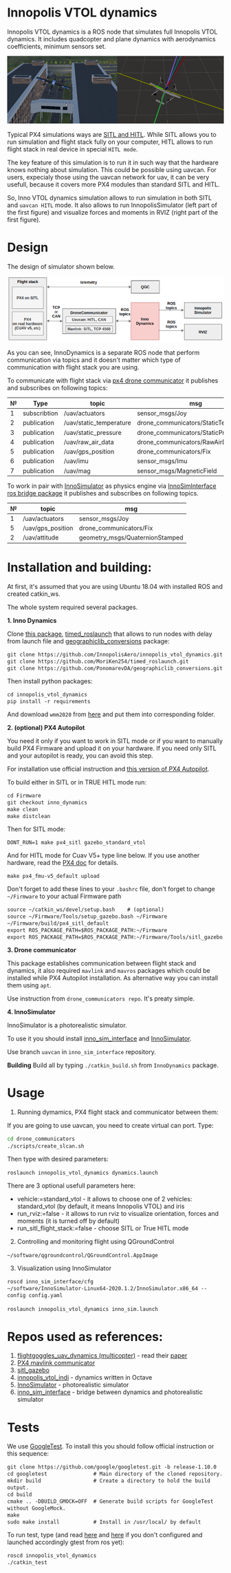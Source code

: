 # Innopolis VTOL dynamics

Innopolis VTOL dynamics is a ROS node that simulates full Innopolis VTOL dynamics. It includes quadcopter and plane dynamics with aerodynamics coefficients, minimum sensors set.

![dynamics](img/dynamics.png?raw=true "dynamics")

Typical PX4 simulations ways are [SITL and HITL](https://docs.px4.io/master/en/simulation/). While SITL allows you to run simulation and flight stack fully on your computer, HITL allows to run flight stack in real device in special `HITL mode`.

The key feature of this simulation is to run it in such way that the hardware knows nothing about simulation. This could be possible using uavcan. For users, expecialy those using the uavcan network for uav, it can be very usefull, because it covers more PX4 modules than standard SITL and HITL.

So, Inno VTOL dynamics simulation allows to run simulation in both SITL and `uavcan HITL` mode. It also allows to run InnopolisSimulator (left part of the first figure) and visualize forces and moments in RVIZ (right part of the first figure).

# Design

The design of simulator shown below.

![scheme](img/scheme.png?raw=true "scheme")

As you can see, InnoDynamics is a separate ROS node that perform communication via topics and it doesn't matter which type of communication with flight stack you are using.

To communicate with flight stack via [px4 drone communicator]() it publishes and subscribes on following topics:

| № | Type         | topic                      | msg                                   |
| - | ------------ | -------------------------- | ------------------------------------- |
| 1 | subscribtion | /uav/actuators             | sensor_msgs/Joy                       |
| 2 | publication  | /uav/static_temperature    | drone_communicators/StaticTemperature |
| 3 | publication  | /uav/static_pressure       | drone_communicators/StaticPressure    |
| 4 | publication  | /uav/raw_air_data          | drone_communicators/RawAirData        |
| 5 | publication  | /uav/gps_position          | drone_communicators/Fix               |
| 6 | publication  | /uav/imu                   | sensor_msgs/Imu                       |
| 7 | publication  | /uav/mag                   | sensor_msgs/MagneticField             |

To work in pair with [InnoSimulator](https://github.com/inno-robolab/InnoSimulator) as physics engine via [InnoSimInterface ros bridge package](https://github.com/InnopolisAero/inno_sim_interface) it publishes and subscribes on following topics.

| № | topic             | msg                             |
| - | ----------------- | ------------------------------- |
| 1 | /uav/actuators    | sensor_msgs/Joy                 |
| 5 | /uav/gps_position | drone_communicators/Fix         |
| 2 | /uav/attitude     | geometry_msgs/QuaternionStamped |


# Installation and building:

At first, it's assumed that you are using Ubuntu 18.04 with installed ROS and created catkin_ws. 

The whole system required several packages.

**1. Inno Dynamics**

Clone [this package](https://github.com/InnopolisAero/innopolis_vtol_dynamics), [timed_roslaunch](https://github.com/MoriKen254/timed_roslaunch.git) that allows to run nodes with delay from launch file and [geographiclib_conversions](https://github.com/PonomarevDA/geographiclib_conversions) package:

```
git clone https://github.com/InnopolisAero/innopolis_vtol_dynamics.git
git clone https://github.com/MoriKen254/timed_roslaunch.git
git clone https://github.com/PonomarevDA/geographiclib_conversions.git
```

Then install python packages:

```
cd innopolis_vtol_dynamics
pip install -r requirements
```

And download `wmm2020` from [here](https://geographiclib.sourceforge.io/html/magnetic.html) and put them into corresponding folder.

**2. (optional) PX4 Autopilot**

You need it only if you want to work in SITL mode or if you want to manually build PX4 Firmware and upload it on your hardware.
If you need only SITL and your autopilot is ready, you can avoid this step.

For installation use official instruction and [this version of PX4 Autopilot](https://github.com/InnopolisAero/Inno_PX4_Firmware/tree/inno_dynamics).

To build either in SITL or in TRUE HITL mode run:

```
cd Firmware
git checkout inno_dynamics
make clean
make distclean
```

Then for SITL mode:

```
DONT_RUN=1 make px4_sitl gazebo_standard_vtol
```

And for HITL mode for Cuav V5+ type line below. If you use another hardware, read the [PX4 doc](https://dev.px4.io/master/en/setup/building_px4.html) for details.

```
make px4_fmu-v5_default upload
```

Don't forget to add these lines to your `.bashrc` file, don't forget to change `~/Firmware` to your actual Firmware path

```
source ~/catkin_ws/devel/setup.bash    # (optional)
source ~/Firmware/Tools/setup_gazebo.bash ~/Firmware ~/Firmware/build/px4_sitl_default
export ROS_PACKAGE_PATH=$ROS_PACKAGE_PATH:~/Firmware
export ROS_PACKAGE_PATH=$ROS_PACKAGE_PATH:~/Firmware/Tools/sitl_gazebo
```

**3. Drone communicator**

This package establishes communication between flight stack and dynamics, it also required `mavlink` and `mavros` packages which could be installed while PX4 Autopilot installation. As alternative way you can install them using `apt`.

Use instruction from `drone_communicators repo`. It's preaty simple. 


**4. InnoSimulator**

InnoSimulator is a photorealistic simulator.

To use it you should install [inno_sim_interface](https://github.com/InnopolisAero/inno_sim_interface) and [InnoSimulator](https://github.com/inno-robolab/InnoSimulator).

Use branch `uavcan` in `inno_sim_interface` repository.

**Building**
Build all by typing `./catkin_build.sh` from `InnoDynamics` package.


# Usage

1. Running dymamics, PX4 flight stack and communicator between them:

If you are going to use uavcan, you need to create virtual can port. Type:

```bash
cd drone_communicators
./scripts/create_slcan.sh
```

Then type with desired parameters:

```roslaunch innopolis_vtol_dynamics dynamics.launch```

There are 3 optional usefull parameters here:
- vehicle:=standard_vtol - it allows to choose one of 2 vehicles: standard_vtol (by default, it means Innopolis VTOL) and iris
- run_rviz:=false - it allows to run rviz to visualize orientation, forces and moments (it is turned off by default)
- run_sitl_flight_stack:=false - choose SITL or True HITL mode

2. Controlling and monitoring flight using QGroundControl

```~/software/qgroundcontrol/QGroundControl.AppImage```

3. Visualization using InnoSimulator

```
roscd inno_sim_interface/cfg
~/software/InnoSimulator-Linux64-2020.1.2/InnoSimulator.x86_64 --config config.yaml

roslaunch innopolis_vtol_dynamics inno_sim.launch
```

# Repos used as references:

1. [flightgoggles_uav_dynamics (multicopter)](https://github.com/mit-fast/FlightGoggles/blob/master/flightgoggles_uav_dynamics/) - read their [paper](https://arxiv.org/pdf/1905.11377.pdf)
2. [PX4 mavlink communicator](https://github.com/ThunderFly-aerospace/PX4-FlightGear-Bridge)
3. [sitl_gazebo](https://github.com/PX4/sitl_gazebo)
4. [innopolis_vtol_indi](https://github.com/InnopolisAero/innopolis_vtol_indi) - dynamics written in Octave
5. [InnoSimulator](https://github.com/inno-robolab/InnoSimulator) - photorealistic simulator
6. [inno_sim_interface](https://github.com/InnopolisAero/inno_sim_interface) - bridge between dynamics and photorealistic simulator

# Tests
We use [GoogleTest](https://github.com/google/googletest/tree/master/googletest).
To install this you should follow official instruction or this sequence:

```
git clone https://github.com/google/googletest.git -b release-1.10.0
cd googletest               # Main directory of the cloned repository.
mkdir build                 # Create a directory to hold the build output.
cd build
cmake .. -DBUILD_GMOCK=OFF  # Generate build scripts for GoogleTest without GoogleMock.
make
sudo make install           # Install in /usr/local/ by default
```

To run test, type (and read [here](http://wiki.ros.org/gtest) and [here](https://catkin-tools.readthedocs.io/en/latest/verbs/catkin_build.html#building-and-running-tests) if you don't configured and launched accordingly gtest from ros yet):

```
roscd innopolis_vtol_dynamics
./catkin_test
```
